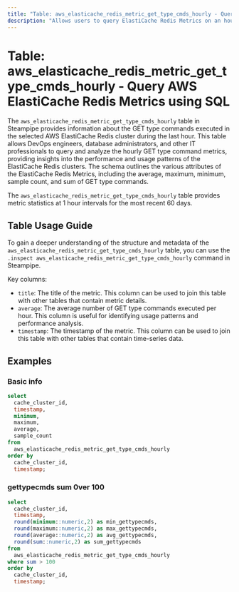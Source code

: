 ```yaml
---
title: "Table: aws_elasticache_redis_metric_get_type_cmds_hourly - Query AWS ElastiCache Redis Metrics using SQL"
description: "Allows users to query ElastiCache Redis Metrics on an hourly basis. This includes information on GET type commands executed in the selected ElastiCache Redis cluster during the last hour."
---
```


# Table: aws_elasticache_redis_metric_get_type_cmds_hourly - Query AWS ElastiCache Redis Metrics using SQL

The `aws_elasticache_redis_metric_get_type_cmds_hourly` table in Steampipe provides information about the GET type commands executed in the selected AWS ElastiCache Redis cluster during the last hour. This table allows DevOps engineers, database administrators, and other IT professionals to query and analyze the hourly GET type command metrics, providing insights into the performance and usage patterns of the ElastiCache Redis clusters. The schema outlines the various attributes of the ElastiCache Redis Metrics, including the average, maximum, minimum, sample count, and sum of GET type commands.

The `aws_elasticache_redis_metric_get_type_cmds_hourly` table provides metric statistics at 1 hour intervals for the most recent 60 days.

## Table Usage Guide

To gain a deeper understanding of the structure and metadata of the `aws_elasticache_redis_metric_get_type_cmds_hourly` table, you can use the `.inspect aws_elasticache_redis_metric_get_type_cmds_hourly` command in Steampipe.

Key columns:

- `title`: The title of the metric. This column can be used to join this table with other tables that contain metric details.
- `average`: The average number of GET type commands executed per hour. This column is useful for identifying usage patterns and performance analysis.
- `timestamp`: The timestamp of the metric. This column can be used to join this table with other tables that contain time-series data.

## Examples

### Basic info

```sql
select
  cache_cluster_id,
  timestamp,
  minimum,
  maximum,
  average,
  sample_count
from
  aws_elasticache_redis_metric_get_type_cmds_hourly
order by
  cache_cluster_id,
  timestamp;
```

### gettypecmds sum 0ver 100 

```sql
select
  cache_cluster_id,
  timestamp,
  round(minimum::numeric,2) as min_gettypecmds,
  round(maximum::numeric,2) as max_gettypecmds,
  round(average::numeric,2) as avg_gettypecmds,
  round(sum::numeric,2) as sum_gettypecmds
from
  aws_elasticache_redis_metric_get_type_cmds_hourly
where sum > 100
order by
  cache_cluster_id,
  timestamp;
```
